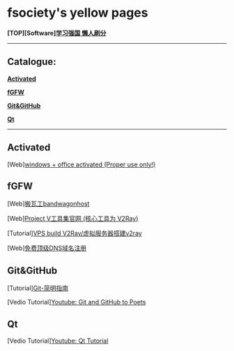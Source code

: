# fsociety's yellow pages

**[TOP][Software][学习强国 懒人刷分](https://github.com/fuck-xuexiqiangguo/Fuck-XueXiQiangGuo)**

______

## Catalogue:

__[Activated](#Activated)__

__[fGFW](#fGFW)__

__[Git&GitHub](#Git&GitHub)__

__[Qt](#Qt)__

__________

## Activated

[Web][windows + office activated (Proper use only!)](https://v0v.bid/)

## fGFW

[Web][搬瓦工bandwagonhost](https://bandwagonhost.com/)

[Web][Project V工具集官网 (核心工具为 V2Ray)](https://www.v2ray.com/)

[Tutorial][VPS build V2Ray/虚拟服务器搭建v2ray](https://233v2.com/post/1/)

[Web][免费顶级DNS域名注册](https://my.freenom.com/)

## Git&GitHub

[Tutorial][Git-简明指南](http://rogerdudler.github.io/git-guide/index.zh.html)

[Vedio Tutorial][Youtube: Git and GitHub to Poets](https://www.youtube.com/playlist?list=PLRqwX-V7Uu6ZF9C0YMKuns9sLDzK6zoiV)

## Qt

[Vedio Tutorial][Youtube: Qt Tutorial](https://www.youtube.com/watch?v=I96uPDifZ1w&list=PLGLfVvz_LVvQrqLpBB4Sfz7gxMN9shP6v)
